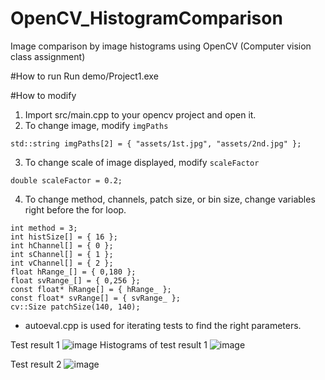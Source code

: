 # OpenCV_HistogramComparison
Image comparison by image histograms using OpenCV (Computer vision class assignment)


#How to run
Run demo/Project1.exe

#How to modify
1. Import src/main.cpp to your opencv project and open it.
2. To change image, modify `imgPaths`
```
std::string imgPaths[2] = { "assets/1st.jpg", "assets/2nd.jpg" };
```
3. To change scale of image displayed, modify `scaleFactor`
```
double scaleFactor = 0.2;
```
4. To change method, channels, patch size, or bin size, change variables right before the for loop.
```
int method = 3;
int histSize[] = { 16 };
int hChannel[] = { 0 };
int sChannel[] = { 1 };
int vChannel[] = { 2 };
float hRange_[] = { 0,180 };
float svRange_[] = { 0,256 };
const float* hRange[] = { hRange_ };
const float* svRange[] = { svRange_ };
cv::Size patchSize(140, 140);
```

* autoeval.cpp is used for iterating tests to find the right parameters.

Test result 1
![image](https://user-images.githubusercontent.com/11360981/160683749-ed3350be-e06e-48db-986b-b0e13b652425.png)
Histograms of test result 1
![image](https://user-images.githubusercontent.com/11360981/160683815-a3bdb9bc-e501-453c-83ba-5cae3448e13b.png)

Test result 2
![image](https://user-images.githubusercontent.com/11360981/160684092-857deb52-d76d-40d0-b0fa-a9f363653fef.png)


